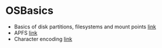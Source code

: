 # OSBasics

* Basics of disk partitions, filesystems and mount points [link](https://en.opensuse.org/SDB:Basics_of_partitions,_filesystems,_mount_points)
* APFS [link](https://www.youtube.com/watch?v=9I7fg930Deg)
* Character encoding [link](https://www.baeldung.com/java-char-encoding)
